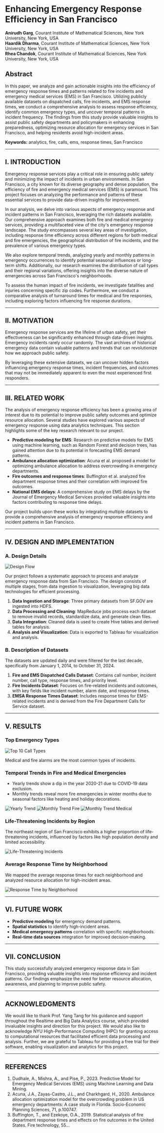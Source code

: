 # Enhancing Emergency Response Efficiency in San Francisco

**Anirudh Garg**, Courant Institute of Mathematical Sciences, New York University, New York, USA  
**Haardik Dharma**, Courant Institute of Mathematical Sciences, New York University, New York, USA  
**Rhea Chandok**, Courant Institute of Mathematical Sciences, New York University, New York, USA  

## Abstract
In this paper, we analyze and gain actionable insights into the efficiency of emergency response times and patterns related to fire incidents and emergency medical services (EMS) in San Francisco. Utilizing publicly available datasets on dispatched calls, fire incidents, and EMS response times, we conduct a comprehensive analysis to assess response efficiency, identify common emergency types, and uncover temporal patterns in incident frequency. The findings from this study provide valuable insights to assist public safety departments and policymakers in enhancing preparedness, optimizing resource allocation for emergency services in San Francisco, and helping residents avoid high-incident areas.

**Keywords:** analytics, fire, calls, ems, response times, San Francisco

---

## I. INTRODUCTION
Emergency response services play a critical role in ensuring public safety and minimizing the impact of incidents in urban environments. In San Francisco, a city known for its diverse geography and dense population, the efficiency of fire and emergency medical services (EMS) is paramount. This project focuses on analyzing the performance and patterns of these essential services to provide data-driven insights for improvement.

In our analysis, we delve into various aspects of emergency response and incident patterns in San Francisco, leveraging the rich datasets available. Our comprehensive approach examines both fire and medical emergency services, providing a multifaceted view of the city's emergency response landscape. The study encompasses several key areas of investigation, including response time efficiency across different regions for both medical and fire emergencies, the geographical distribution of fire incidents, and the prevalence of various emergency types.

We also explore temporal trends, analyzing yearly and monthly patterns in emergency occurrences to identify potential seasonal influences or long-term shifts. Additionally, our research examines the distribution of call types and their regional variations, offering insights into the diverse nature of emergencies across San Francisco's neighborhoods.

To assess the human impact of fire incidents, we investigate fatalities and injuries concerning specific zip codes. Furthermore, we conduct a comparative analysis of turnaround times for medical and fire responses, including exploring factors influencing fire response durations.

---

## II. MOTIVATION
Emergency response services are the lifeline of urban safety, yet their effectiveness can be significantly enhanced through data-driven insights. Emergency incidents rarely occur randomly. The vast archives of historical emergency data contain valuable patterns and trends that can revolutionize how we approach public safety.

By leveraging these extensive datasets, we can uncover hidden factors influencing emergency response times, incident frequencies, and outcomes that may not be immediately apparent to even the most experienced first responders.

---

## III. RELATED WORK
The analysis of emergency response efficiency has been a growing area of interest due to its potential to improve public safety outcomes and optimize resource allocation. Several studies have explored various aspects of emergency response using data analytics techniques. This section highlights some of the key research relevant to our project.

- **Predictive modeling for EMS**: Research on predictive models for EMS using machine learning, such as Random Forest and decision trees, has gained attention due to its potential in forecasting EMS demand patterns.
- **Ambulance allocation optimization**: Acuna et al. proposed a model for optimizing ambulance allocation to address overcrowding in emergency departments.
- **Fire outcomes and response times**: Buffington et al. analyzed fire department response times and their correlation with improved fire outcomes.
- **National EMS delays**: A comprehensive study on EMS delays by the Journal of Emergency Medical Services provided valuable insights into factors contributing to response time delays.

Our project builds upon these works by integrating multiple datasets to provide a comprehensive analysis of emergency response efficiency and incident patterns in San Francisco.

---

## IV. DESIGN AND IMPLEMENTATION

### A. Design Details

![Design Flow](link_to_image)

Our project follows a systematic approach to process and analyze emergency response data from San Francisco. The design consists of multiple stages, from data ingestion to visualization, leveraging big data technologies for efficient processing.

1. **Data Ingestion and Storage**: Three primary datasets from SF.GOV are ingested into HDFS.
2. **Data Processing and Cleaning**: MapReduce jobs process each dataset to remove invalid records, standardize data, and generate clean files.
3. **Data Integration**: Cleaned data is used to create Hive tables and derived tables for analysis.
4. **Analysis and Visualization**: Data is exported to Tableau for visualization and analysis.

### B. Description of Datasets

The datasets are updated daily and were filtered for the last decade, specifically from January 1, 2014, to October 31, 2024.

1. **Fire and EMS Dispatched Calls Dataset**: Contains call number, incident number, call type, response times, and priority level.
2. **Fire Incidents Dataset**: Focuses on fire-related incidents and outcomes, with key fields like incident number, alarm date, and response times.
3. **EMSA Response Times Dataset**: Includes response times for EMS-related incidents and is derived from the Fire Department Calls for Service dataset.

---

## V. RESULTS

### Top Emergency Types

![Top 10 Call Types](link_to_image)

Medical and fire alarms are the most common types of incidents.

### Temporal Trends in Fire and Medical Emergencies

- Yearly trends show a dip in the year 2020-21 due to COVID-19 data exclusion.
- Monthly trends reveal more fire emergencies in winter months due to seasonal factors like heating and holiday decorations.

![Yearly Trend](link_to_image)
![Monthly Trend Fire](link_to_image)
![Monthly Trend Medical](link_to_image)

### Life-Threatening Incidents by Region

The northeast region of San Francisco exhibits a higher proportion of life-threatening incidents, influenced by factors like high population density and limited accessibility.

![Life-Threatening Incidents](link_to_image)

### Average Response Time by Neighborhood

We mapped the average response times for each neighborhood and analyzed resource allocation for high-incident areas.

![Response Time by Neighborhood](link_to_image)

---

## VI. FUTURE WORK

- **Predictive modeling** for emergency demand patterns.
- **Spatial statistics** to identify high-incident areas.
- **Medical emergency patterns** correlation with specific neighborhoods.
- **Real-time data sources** integration for improved decision-making.

---

## VII. CONCLUSION

This study successfully analyzed emergency response data in San Francisco, providing valuable insights into response efficiency and incident patterns. Our findings emphasize the need for better resource allocation, awareness, and planning to improve public safety.

---

## ACKNOWLEDGMENTS

We would like to thank Prof. Yang Tang for his guidance and support throughout the Realtime and Big Data Analytics course, which provided invaluable insights and direction for this project. We would also like to acknowledge NYU High-Performance Computing (HPC) for granting access to computational resources that facilitated efficient data processing and analysis. Further, we are grateful to Tableau for providing a free trial for their software, enabling visualization and analytics for this project.

---

## REFERENCES

1. Dudhale, A., Mishra, A., and Pise, P., 2023. Predictive Model for Emergency Medical Services (EMS) using Machine Learning and Data Mining.
2. Acuna, J.A., Zayas-Castro, J.L., and Charkhgard, H., 2020. Ambulance allocation optimization model for the overcrowding problem in US emergency departments: A case study in Florida. Socio-Economic Planning Sciences, 71, p.100747.
3. Buffington, T., and Ezekoye, O.A., 2019. Statistical analysis of fire department response times and effects on fire outcomes in the United States. Fire technology, 55...

